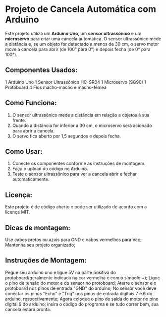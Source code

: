 # Projeto de Cancela Automática com Arduino

Este projeto utiliza um **Arduino Uno**, um **sensor ultrassônico** e um **microservo** para criar uma cancela automática. O sensor ultrassônico mede a distância e, se um objeto for detectado a menos de 30 cm, o servo motor move a cancela para abrir (de 100° para 0°) e depois fecha (de 0° para 100°).

## Componentes Usados:
1 Arduino Uno
1 Sensor Ultrassônico HC-SR04
1 Microservo (SG90)
1 Protoboard
4 Fios macho-macho e macho-fêmea

## Como Funciona:
1. O sensor ultrassônico mede a distância em relação a objetos à sua frente.
2. Quando a distância for inferior a 30 cm, o microservo será acionado para abrir a cancela.
3. O servo fica aberto por 1,5 segundos e depois fecha.

## Como Usar:
1. Conecte os componentes conforme as instruções de montagem.
2. Faça o upload do código no Arduino.
3. Teste o sensor ultrassônico para ver a cancela abrir e fechar automaticamente.

## Licença:
Este projeto é de código aberto e pode ser utilizado de acordo com a licença MIT.
## Dicas de montagem:
Use cabos pretos ou azuis para GND e cabos vermelhos para Vcc;
Mantenha seu projeto organizado;
## Instruções de Montagem:
Pegue seu arduíno uno e ligue 5V na parte positiva do protoboard(geralmente indicada na cor vermelha e com o símbolo +);
Ligue o pino de tensão do motor e do sensor no protoboard;
Aterre o sensor e o protoboard nos pinos de entrada "GND" do arduíno;
No sensor você deve conectar os pinos "Echo" e "Triq" nos pinos de entrada digitais 7 e 6 do arduino, respectivamente;
Agora coloque o pino de saída do motor no pino digital 9 do arduíno; insira o código do programa e se tudo correr bem, sua cancela estará pronta.
